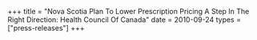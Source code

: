 +++
title = "Nova Scotia Plan To Lower Prescription Pricing A Step In The Right Direction: Health Council Of Canada"
date = 2010-09-24
types = ["press-releases"]
+++
